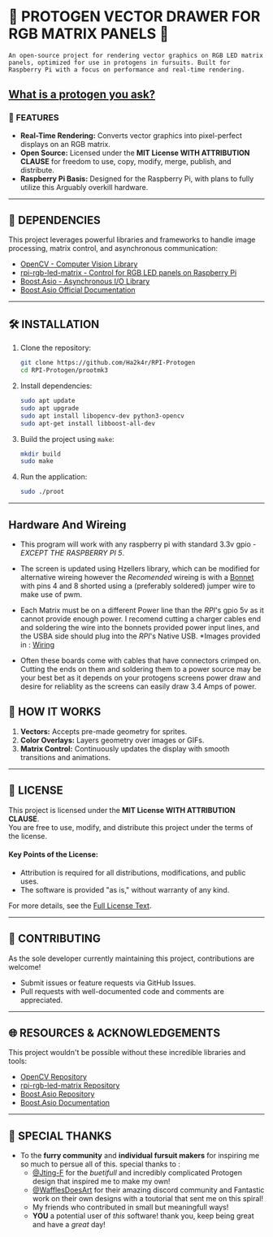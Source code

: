 # 🎨 **PROTOGEN VECTOR DRAWER FOR RGB MATRIX PANELS** 🚀  
`An open-source project for rendering vector graphics on RGB LED matrix panels, optimized for use in protogens in fursuits. Built for Raspberry Pi with a focus on performance and real-time rendering.`

[What is a protogen you ask?](https://knowyourmeme.com/memes/protogen)
---

### 📜 **FEATURES**
- **Real-Time Rendering:** Converts vector graphics into pixel-perfect displays on an RGB matrix.  
- **Open Source:** Licensed under the **MIT License WITH ATTRIBUTION CLAUSE** for freedom to use, copy, modify, merge, publish, and distribute.  
- **Raspberry Pi Basis:** Designed for the Raspberry Pi, with plans to fully utilize this Arguably overkill hardware.

---

## 🔧 **DEPENDENCIES**
This project leverages powerful libraries and frameworks to handle image processing, matrix control, and asynchronous communication:

- [OpenCV - Computer Vision Library](https://github.com/opencv/opencv)  
- [rpi-rgb-led-matrix - Control for RGB LED panels on Raspberry Pi](https://github.com/hzeller/rpi-rgb-led-matrix)  
- [Boost.Asio - Asynchronous I/O Library](https://github.com/boostorg/asio)  
- [Boost.Asio Official Documentation](https://www.boost.org/doc/libs/1_86_0/doc/html/boost_asio.html)

---

## 🛠️ **INSTALLATION**

1. Clone the repository:  
   ```bash
   git clone https://github.com/Ha2k4r/RPI-Protogen
   cd RPI-Protogen/prootmk3
   ```

2. Install dependencies:  
   ```bash
   sudo apt update
   sudo apt upgrade
   sudo apt install libopencv-dev python3-opencv  
   sudo apt-get install libboost-all-dev
   ```

3. Build the project using `make`:  
   ```bash
   mkdir build
   sudo make
   ```

4. Run the application:  
   ```bash
   sudo ./proot
   ```

---

## Hardware And Wireing 
- This program will work with any raspberry pi with standard 3.3v gpio - *EXCEPT THE RASPBERRY PI 5*.

- The screen is updated using Hzellers library, which can be modified for alternative wireing however the *Recomended* wireing is with a [Bonnet](https://www.adafruit.com/product/3211) with pins 4 and 8 shorted using a (preferably soldered) jumper wire to make use of pwm.

- Each Matrix must be on a different Power line than the *RPI*'s gpio 5v as it cannot provide enough power. I recomend cutting a charger cables end and soldering the wire into the bonnets provided power input lines, and the USBA side should plug into the *RPI*'s Native USB. *Images provided in : [Wiring](https://github.com/Ha2k4r/RPI-Protogen/tree/main/Wiring)
- Often these boards come with cables that have connectors crimped on. Cutting the ends on them and soldering them to a power source may be your best bet as it depends on your protogens screens power draw and desire for reliablity as the screens can easily draw 3.4 Amps of power. 

## 🧬 **HOW IT WORKS**
1. **Vectors:** Accepts pre-made geometry for sprites.  
2. **Color Overlays:** Layers geometry over images or GIFs.  
3. **Matrix Control:** Continuously updates the display with smooth transitions and animations.

---

## 🛑 **LICENSE**  
This project is licensed under the **MIT License WITH ATTRIBUTION CLAUSE**.  
You are free to use, modify, and distribute this project under the terms of the license.

#### **Key Points of the License:**
- Attribution is required for all distributions, modifications, and public uses.
- The software is provided "as is," without warranty of any kind.

For more details, see the [Full License Text](https://opensource.org/licenses/MIT).

---

## 🤝 **CONTRIBUTING**  
As the sole developer currently maintaining this project, contributions are welcome!  
- Submit issues or feature requests via GitHub Issues.  
- Pull requests with well-documented code and comments are appreciated.

---

## 🌐 **RESOURCES & ACKNOWLEDGEMENTS**  
This project wouldn't be possible without these incredible libraries and tools:  
- [OpenCV Repository](https://github.com/opencv/opencv)  
- [rpi-rgb-led-matrix Repository](https://github.com/hzeller/rpi-rgb-led-matrix)  
- [Boost.Asio Repository](https://github.com/boostorg/asio)  
- [Boost.Asio Documentation](https://www.boost.org/doc/libs/1_86_0/doc/html/boost_asio.html)

---

## 🎩 **SPECIAL THANKS**  
- To the **furry community** and **individual fursuit makers** for inspiring me so much to persue all of this.
  special thanks to :
  * [@Jting-F](https://www.youtube.com/@jting-f3237) for the *buetifull* and incredibly complicated Protogen design that inspired me to make my own!
  * [@WafflesDoesArt](https://linktr.ee/wafflesdoesart) for their amazing discord community and Fantastic work on their own designs with a toutorial that sent me on this spiral!
  * My friends who contributed in small but meaningfull ways!
  * **YOU** a potential user of *this* software! thank you, keep being great and have a *great* day!
  
